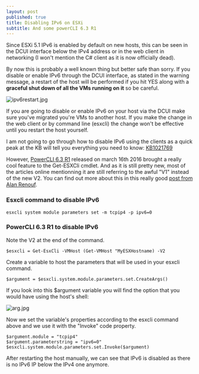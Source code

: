 ```yaml
---
layout: post
published: true
title: Disabling IPv6 on ESXi
subtitle: And some powerCLI 6.3 R1
---
```

Since ESXi 5.1 IPv6 is enabled by default on new hosts, this can be seen in the DCUI interface below the IPv4 address or in the web client in networking (I won't mention the C# client as it is now officially dead).

By now this is probably a well known thing but better safe than sorry. If you disable or enable IPv6 through the DCUI interface, as stated in the warning message, a restart of the host will be performed if you hit YES along with a **graceful shut down of all the VMs running on it** so be careful.

![ipv6restart.jpg]({{site.baseurl}}/img/ipv6restart.jpg)

If you are going to disable or enable IPv6 on your host via the DCUI make sure you've migrated you're VMs to another host. If you make the change in the web client or by command line (esxcli) the change won't be effective until you restart the host yourself.

I am not going to go through how to disable IPv6 using the clients as a quick peak at the KB will tell you everything you need to know: [KB1021769](https://kb.vmware.com/selfservice/microsites/search.do?language=en_US&cmd=displayKC&externalId=1021769)

However, [PowerCLI 6.3 R1](http://blogs.vmware.com/PowerCLI/2016/03/new-release-powercli-6-3-r1download-today.html) released on march 16th 2016 brought a really cool feature to the Get-ESXCli cmdlet. And as it is still pretty new, most of the articles online mentionning it are still referring to the awful "V1" instead of the new V2. You can find out more about this in this really good [post from Alan Renouf](http://blogs.vmware.com/PowerCLI/2016/04/powercli-6-3-r1-get-esxcli-why-the-v2.html).

### Esxcli command to disable IPv6

```
esxcli system module parameters set -m tcpip4 -p ipv6=0
```

### PowerCLI 6.3 R1 to disable IPv6
Note the V2 at the end of the command.
  
```
$esxcli = Get-EsxCli -VMHost (Get-VMHost "MyESXHostname) -V2
```
  
Create a variable to host the parameters that will be used in your esxcli command.
  
```
$argument = $esxcli.system.module.parameters.set.CreateArgs()
```
  
If you look into this $argument variable you will find the option that you would have using the host's shell:

![arg.jpg]({{site.baseurl}}/img/arg.jpg)


Now we set the variable's properties according to the esxcli command above and we use it with the "Invoke" code property.

```
$argument.module = "tcpip4"
$argument.parameterstring = "ipv6=0"
$esxcli.system.module.parameters.set.Invoke($argument)
```

After restarting the host manually, we can see that IPv6 is disabled as there is no IPv6 IP below the IPv4 one anymore.
